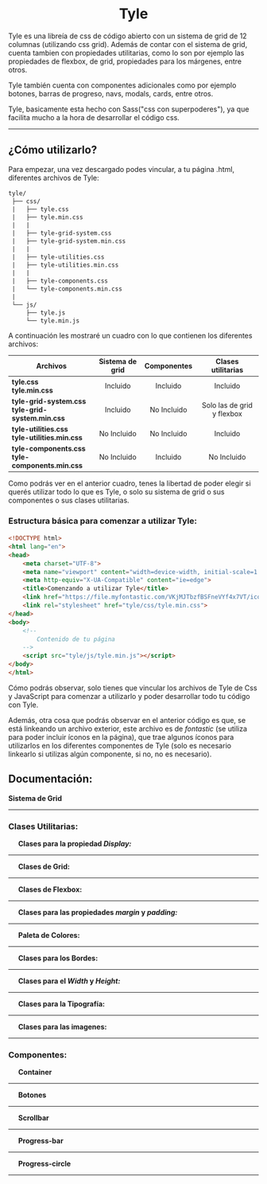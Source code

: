 <h1 align="center">Tyle</h1>
 Tyle es una libreía de css de código abierto con un sistema de grid de 12 columnas (utilizando css grid). Además de contar con el sistema de  grid, cuenta tambien con propiedades utilitarias, como lo son por ejemplo las propiedades de flexbox, de grid, propiedades para los márgenes, entre otros.
 
 Tyle también cuenta con componentes adicionales como por ejemplo botones, barras de progreso, navs, modals, cards, entre otros.

 Tyle, basicamente esta hecho con Sass("css con superpoderes"), ya que facilita mucho a la hora de desarrollar el código css.
 
---

## ¿Cómo utilizarlo?
 Para empezar, una vez descargado podes vincular, a tu página .html, diferentes archivos de Tyle:
 ```
 tyle/ 
  ├── css/
  |   ├── tyle.css
  |   ├── tyle.min.css
  |   |
  |   ├── tyle-grid-system.css
  |   ├── tyle-grid-system.min.css
  |   |
  |   ├── tyle-utilities.css
  |   ├── tyle-utilities.min.css
  |   |
  |   ├── tyle-components.css
  |   └── tyle-components.min.css
  |
  └── js/
      ├── tyle.js
      └── tyle.min.js
 ```
 A continuación les mostraré un cuadro con lo que contienen los diferentes archivos:
 
 |                       Archivos                          | Sistema de grid  | Componentes |     Clases utilitarias     |
 | ------------------------------------------------------- |:---------------: | :---------: | :------------------------: |
 | **tyle.css**<br>**tyle.min.css**                        |     Incluido     |  Incluido   |          Incluido          |
 | **tyle-grid-system.css**<br>**tyle-grid-system.min.css**|     Incluido     | No Incluido | Solo las de grid y flexbox |
 | **tyle-utilities.css**<br>**tyle-utilities.min.css**    |    No Incluido   | No Incluido |          Incluido          |
 | **tyle-components.css**<br>**tyle-components.min.css**  |    No Incluido   |   Incluido  |         No Incluido        |
 
 Como podrás ver en el anterior cuadro, tenes la libertad de poder elegir si querés utilizar todo lo que es Tyle, o solo su sistema de grid o  sus componentes o sus clases utilitarias.
 
 ### Estructura básica para comenzar a utilizar Tyle:
 
  ```html
  <!DOCTYPE html>
  <html lang="en">
  <head>
      <meta charset="UTF-8">
      <meta name="viewport" content="width=device-width, initial-scale=1.0">
      <meta http-equiv="X-UA-Compatible" content="ie=edge">
      <title>Comenzando a utilizar Tyle</title>
      <link href="https://file.myfontastic.com/VKjMJTbzfBSFneVYf4x7VT/icons.css" rel="stylesheet">    
      <link rel="stylesheet" href="tyle/css/tyle.min.css">
  </head>
  <body>
      <!-- 
          Contenido de tu página
      -->
      <script src="tyle/js/tyle.min.js"></script>
  </body>
  </html>
  ```
  Cómo podrás observar, solo tienes que vincular los archivos de Tyle de Css y JavaScript para comenzar a  utilizarlo y poder desarrollar todo  tu código con Tyle.
  
  Además, otra cosa que podrás observar en el anterior código es que, se está linkeando un archivo exterior, este archivo es de *fontastic* (se  utiliza para poder incluir íconos en la página), que trae algunos íconos para utilizarlos en los diferentes componentes de Tyle (solo es  necesario linkearlo si utilizas algún componente, si no, no es necesario).
 
## Documentación:

 <details>
  <summary style="cursor: pointer; display: inline-block; outline: 0;"><strong>Sistema de Grid</strong></summary>

  Para empezar, Tyle cuenta con un sistema de grid de 12 columnas. Dicho sistema esta hecho con Css grid.
  
  Para utilizar el sistema de grid debes crear un div con la clase ***row***, y allí dentro del div ponés los distintos componenetes con sus respectivas clases del sistema de grid. Dichas clases que le debes poner a los hijos del div con la clase *row* son las diferentes clases de columnas que las indicas con la clase ***col-*** y luego del guión le indicas cuantas columnas querés que ocupe tu elemento. Tal como se   muestra en el siguiente bloque de código:
  
  Html:
  ```html
    <div class="row">
        <div class="col-1">Una columna</div>
        <div class="col-2">Dos columnas</div>
        <div class="col-3">Tres columnas</div>
        <div class="col-4">Cuatro columnas</div>
        <div class="col-5">Cinco columnas</div>
        <div class="col-6">Seis columnas</div>
        <div class="col-7">Siete columnas</div>
        <div class="col-8">Ocho columnas</div>
        <div class="col-9">Nueve columnas</div>
        <div class="col-10">Diez columnas</div>
        <div class="col-11">Once columnas</div>
        <div class="col-12">Doce columnas</div>
    </div>
  ```
  Con un poco de estilos css (indicándole a los contenedores una altura, un color de fondo, un color al texto, un centrado total al texto, una separación entre los divs, que cada contenedor valla debajo y no al lado, etc...)  obtenés el siguiente resultado:
  
  ![Grid sistem](/images/grid-sistem.png "Grid sistem")
  
  Sin embargo, esto no es todo acerca del sistema de grid, ya que Tyle cuenta con un sistema de grid totalmente responsive.
  Estas clases para el responsive de los elementos se definen de la siguiente manera:

  ***col*-(a partir de que medida ocupa dichas columnas)-(Número de columnas a ocupar)**

  Las medidas utilizadas en Tyle son las siguientes: 
  
  | Clase | Desde  |   Hasta   |
  | ----- |:-----: |  :-----:  |
  | *xs*  | 480px  |  639px    |
  | *sm*  | 640px  |  767px    |
  | *md*  | 768px  |  1023px   |
  | *lg*  | 1024px |  1365px   |
  | *xl*  | 1366px | + 1366px  |
  
  Por lo tanto podés formar clases como por ejemplo:

  *col-xs-12* (va a ocupar 12 columnas desde 480px para arriba)

  *col-sm-6* (va a ocupar 6 columnas desde 640px para arriba)

  *col-md-4* (va a ocupar 4 columnas desde 768px para arriba)

  *col-lg-3* (va a ocupar 3 columnas desde 1024px para arriba)
  
  Si no pones la medida en la clase col, quiere decir que siempre va a ocupar las columnas que le indiques, al menos que le agregues otra clase   con la medida.
  Ejemplo:
  ```html
  <div class="row">
      <div class="col-12 col-md-4 col-lg-3"></div>
  </div>
  ```
  En este ejemplo, el div va a ocupar 12 columnas hasta 768px, debido a que a partir de 768px ocupará 4 columnas, y a partir de 1024px ocupará  3  columnas.
  
  Y así podes seguir y formar todas las combinaciones que quieras segun lo necesite tu página.

  #### Start Column:

   Tyle también cuenta con clases para que puedas elegir a partir de que columna empieza el div.
   Dicha clase se llama de la siguientes maneras:
   ***start-(A partir de que columna empieza)***
   O también podes elegir a partir de que medida empezará en la columna que elijas, poniendo la clase de la siguiente forma:
   ***start-(A partir de que medida)-(A partir de que columna empieza)***
 
   Las medidas son las mismas que las mencionadas anteriormente (xs, sm, md, lg, xl).
   
   En el siguiente ejemplo podrás observar mejor lo mencionado anteriormente:
   
   Html
   ```html
   <div class="row">
       <div class="col-5 start-5">Comienza en la columna 5</div>
       <div class="col-8 start-2">Comienza en la columna 2</div>
       <div class="col-9 start-3">Comienza en la columna 3</div>    
   </div>
   ```
   Resultado:
   
   ![Start Column](/images/start-col.png "Start Column")
   
   Como podrás observar (con la ayuda del inspector de google Chrome) que cada div comienza donde se lo indiques.
 </details>

 ---

 ### Clases Utilitarias:

  <details style="padding-left: 20px">
   <summary style="cursor: pointer; display: inline-block; outline: 0;"><strong>Clases para la propiedad <em>Display:</em></strong></summary>

   La propiedad ***display*** especifica el comportamiento de visualización de un elemento. Dicha propiedad se le puede aplicar a cualquier elemento. Esta propiedad puede aceptar muchos valores diferentes. Tyle tiene clases para los valores más importantes. Estos valores son:
       <ul>
        <li> <em><strong>inline</strong></em>: Este valor hace que la caja de un elemento se de linea, y por lo tanto solo ocupa el espacio necesario para mostrar sus contenidos.       
            <img src="/images/display-inline.png" alt="Display" style="display: block;" /> 
        </li>
        <li> <em><strong>block</strong></em>: Este valor hace que la caja de un elemento se de bloque, y por lo tanto ocupa todo el espacio disponible hasta el final de su linea, aunque sus contenidos puedan no ocupar todo el sitio. 
            <img src="/images/display-block.png" alt="Display" style="display: block;" />         
        </li>
        <li> <em><strong>inline-block</strong></em>: Este valor crea cajas que son de bloque y de linea simultaneamente.  Una caja de tipo inline-block se comporta como si fuera de bloque, pero respecto a los elementos que la rodean es una caja en línea.
            <img src="/images/display-inline-block.png" alt="Display" style="display: block;" />         
        </li>
        <li> <em><strong>list-item</strong></em>: Este valor hace que cualquier elemento de cualquier tipo al que se le aplique se muestre como si fuera un elemento de una lista.
            <img src="/images/display-list-item.png" alt="Display" style="display: block;" />         
        </li>    
        <li> <em><strong>flex</strong></em>: Este valor define un contenedor flexible; en línea o bloque dependiendo del valor dado. Permite un contexto flexible para todos sus hijos directos. Al definir este valor a un contenedor se genera lo siguiente: 
            <img src="/images/flexbox.png" alt="Flexbox" style="display: block;" />
            <ul style="margin-left: 30px">
                <li><em><strong>main axis</strong></em>: El eje principal de un contenedor flexible es el *main axis* a lo largo del cual se disponen los elementos flexibles. No es necesariamente horizontal; depende de la propiedad *flex-direction*.</li>
                <li><em><strong>main-start | main-end</strong></em>: Los elementos flexibles se colocan dentro del contenedor comenzando desde el *main-axis* y hasta el *main-end*.</li>
                <li><em><strong>main size</strong></em>:  El ancho o la altura de un elemento flexible se define por cualquier que esté en la dimensión principal, y es el tamaño *main size*. La propiedad de tamaño principal del elemento Flex es la propiedad 'ancho' o 'alto', cualquiera que esté en la dimensión principal.</li>
                <li><em><strong>cross axis</strong></em>: El eje perpendicular al *main axis* se llama *cross axis*. Su dirección depende de la dirección del *main axis*.</li>
                <li><em><strong>cross-start | cross-end</strong></em>: Las líneas flexibles se llenan con elementos y se colocan en el contenedor comenzando en el lado de *cross start* del contenedor flexible y yendo hacia el lado del *cross end*.</li>
                <li><em><strong>cross size</strong></em>: El ancho o la altura de un elemento flexible, cualquiera que esté en la dimensión transversal, es el *cross size* del artículo. La propiedad de tamaño cruzado es cualquiera de 'ancho' o 'altura' que esté en la dimensión transversa.</li>            
            </ul>
            <img src="/images/display-flex.png" alt="Display" style="display: block;" />             
        </li>
        <li> <em><strong>inline-flex</strong></em>: Establece un contenedor de ítems flexible en línea, de forma equivalente a inline-block.
            <img src="/images/display-inline-flex.png" alt="Display" style="display: block;" />         
        </li>
        <li> <em><strong>grid</strong></em>: Define al elemento como una grilla. Por si sola, esta propiedad no hace nada, si no que va en conjunto de otras propiedades. Se debe aplicar a un contenedor y, así el contendedor y todos sus hijos directos podrán recibir propiedades de grid.
            <img src="/images/display-grid.png" alt="Display" style="display: block;" />         
        </li>
        <li> <em><strong>inline-grid</strong></em>: Establece un contenedor de grid en línea, de forma equivalente a inline-block.
            <img src="/images/display-inline-grid.png" alt="Display" style="display: block;" />         
        </li>
        <li> <em><strong>none</strong></em>: Este valor hace que el elemento al que se le aplica no genere ninguna caja. El resultado es que el elemento desaparece por completo de la página y no ocupa sitio, por lo que los elementos adyacentes ocupan su lugar. Si se utiliza la propiedad *display: none* sobre un elemento, todos sus descendientes también desaparecen por completo de la página.
            <img src="/images/display-none.png" alt="Display" style="display: block;" />         
         </li>
       </ul>
   Para indicar una clase para la propiedad *display*, debes poner la clase de la siguiente manera:
   
   ***d-(valor)***
   
   Los valores son los mencionados anteriormente (inline, block, inline-block, list-item, flex, inline-flex, grid,  inline-grid, none).

   Estas diferentes clases para la propiedad *display* cuentan con las diferentes clases para el responsive. Estas clases para el responsive son las mencionadas anteriormente (ver sistema de grid).
   Para indicar estas clases se hace de la siguiente manera:

   ***d-(medida responsive)-(valor)***
 
   Como podrás saber, las *medidas responsive* son *xs*, *sm*, *md*, *lg* y *xl*; y los valores son *inline*,   *block*, *inline-block*, *list-item*, *flex*, *inline-flex*, *grid*, *inline-grid* y *none*.
   Ya con esto, puedes hacer todas las convinaciones que tu pagina requiera. 
  </details>

  ---

  <details style="padding-left: 20px">
   <summary style="cursor: pointer; display: inline-block; outline: 0;"><strong>Clases de Grid:</strong></summary>

   - #### Grid Gap:

     La proppiedad ***grid-gap*** se puede aplicar solamente a los componentes que tengan la propiedad *display: grid*.
     Grid gap se refiere a la separación que hay entre las columnas y filas que se encuentran dentro del componente que tenga la propiedad    display: grid.
    
     Como podrás ver en la siguiente imagen, el contenedor (con la clase *row*) no tiene la propiedad *grid-gap*, y por lo tanto no hay ninguna separación entre sus columnas y filas.
     ![Sin Grid Gap](/images/grid-gap-0.png "Sin Grid Gap")
    
     En cambio, en la siguiente imagen, el contenedor si tiene la propiedad *grid-gap*, y por la tanto se genera una separación entre sus     columnas y filas.
     ![Con Grid Gap](/images/grid-gap-1.png "Con Grid Gap")
    
     Tyle cuenta con clases para el *grid-gap*. Estas calses se llaman de la siguiente manera:
     **grid-gap-(número)**
     El numero que va luego de *grid-gap-* puede ir del 0 hasta al 10. Cuanto mas grande sea el número, habrá una mayor separación entre   columnas y filas.
   
   - #### Order:

     La propiedad ***order*** sirve para indicarle un orden al componente que tenga dicha propiedad. Solo se le puede aplicar a los hijos     directos de los componentes que tengan la propiedad *display: grid* o la propiedad *display: flex*. La propiedad *order* solor acepta     números, y estos números pueden ser tanto positivos, como negativos. El valor por defecto de la propiedad *order* es 0.
     Tyle cuenta con clases para la propiedad *order*, y dicahs clases se indican de la siguiente forma:
     ***order-(número)***
     El número, que va luego de *order-*, puede ir desde -6 hasta 6.
     
     Ejemplo:
     ```html
     <div class="row">
         <div class="col-4">Elemento Nº 1</div>
         <div class="col-4">Elemento Nº 2</div>
         <div class="col-4">Elemento Nº 3</div>
         <div class="col-4">Elemento Nº 4</div>
         <div class="col-4">Elemento Nº 5</div>
         <div class="col-4">Elemento Nº 6</div>
         <div class="col-4">Elemento Nº 7</div>
         <div class="col-4">Elemento Nº 8</div>
         <div class="col-4">Elemento Nº 9</div>
         <div class="col-4">Elemento Nº 10</div>
         <div class="col-4">Elemento Nº 11</div>
         <div class="col-4">Elemento Nº 12</div>
     </div>
     ```
     
     Resultado:
     ![Sin la propiedad order](/images/order-0.png "Sin la propiedad order")
     
     Como podrás ver en la anterior imagen, los elementos no tienen la propiedad *order*, y por lo tanto, están ubicados  según su posición en   el html.
     
     En cambio, en la siguiente situación, los elementos tienen la propiedad *order*, y ya no se posicionan según están ubicados en el html, si no que se posicionan según la propiedad order
     
     ```html
     <div class="row">
         <div class="col-4 order--3">Elemento Nº 1</div>
         <div class="col-4 order--1">Elemento Nº 2</div>
         <div class="col-4 order-1">Elemento Nº 3</div> 
         <div class="col-4 order--2">Elemento Nº 4</div> 
         <div class="col-4 order-3">Elemento Nº 5</div>
         <div class="col-4 order-2">Elemento Nº 6</div>
         <div class="col-4 order--6">Elemento Nº 7</div>
         <div class="col-4 order--4">Elemento Nº 8</div>
         <div class="col-4 order-6">Elemento Nº 9</div> 
         <div class="col-4 order-5">Elemento Nº 10</div>
         <div class="col-4 order--5">Elemento Nº 11</div>
         <div class="col-4 order-4">Elemento Nº 12</div>
     </div>
     ```
     
     Resultado:
     ![Con la propiedad order](/images/order-1.png "Con la propiedad order")
   
   - #### Justify Items:

     Esta propiedad ***justify-items*** se le debe aplicar (en el caso de grid) a los contenedores que tengan la propiedad *display: grid*. Lo que hace esta propiedad es alinear el contenido dentro de un elemento de la cuadrícula a lo largo  del eje de la fila. Dicha propiedad  puede  tener los siguientes valores:
   
     <ul>
       <li> <em>start:</em> Alinea el contenido en el extremo izquierdo del área de la cuadrícula.</li>
       <img src="/images/justify-items-1.png" alt="Justify Items" style="display: block;" />
       <li> <em>end:</em> Alinea el contenido en el extremo derecho del área de la cuadrícula.</li>
       <img src="/images/justify-items-2.png" alt="Justify Items" style="display: block;" />
       <li> <em>center:</em> Alinea el contenido en el centro del área de la cuadrícula.</li>
       <img src="/images/justify-items-3.png" alt="Justify Items" style="display: block;" />
       <li> <em>stretch:</em> Rellena toda la altura del área de la cuadrícula (este es el valor predeterminado).</li>
       <img src="/images/justify-items-4.png" alt="Justify Items" style="display: block;" />
     </ul>
    
     Tyle cuenta con clases para estas propiedades. Para indicar dicahs clases se hace de la siguiente manera:
   
     ***g-justify-items-(valor)***
   
     La *g-* es para diferenciar las clases de grid de las de flexbox, ya que en flexbox hay propiedades con el mismo nombre  pero diferente   valor. Y los *valores* son los mencionados anteriormente (start, end, center, stretch).
   
   - #### Align Items:

     Esta propiedad ***align-items*** se le debe aplicar (en el caso de grid) a los contenedores que tengan la propiedad *display: grid*. Lo   que hace esta propiedad es alinear el contenido dentro de un elemento de la cuadrícula a lo largo del eje de la columna. Dicha propiedad  puede tener los siguientes valores:
     <ul>
       <li> <em>start</em>: Alinea el contenido en la parte superior del área de la cuadrícula.</li>
       <img src="/images/align-items-1.png" alt="Align Items" style="display: block;" />
       <li> <em>end</em>: Alinea el contenido en la parte inferior del área de la cuadrícula.</li>
       <img src="/images/align-items-2.png" alt="Align Items" style="display: block;" />
       <li> <em>center</em>: Alinea el contenido en el centro del área de la cuadrícula.</li>
       <img src="/images/align-items-3.png" alt="Align Items" style="display: block;" />
       <li> <em>stretch</em>: Rellena todo el ancho del área de la cuadrícula (este es el valor por defecto).</li>
       <img src="/images/justify-items-4.png" alt="Align Items" style="display: block;" />
     </ul>
     Tyle cuenta con clases para estas propiedades. Para indicar dichas clases se hace de la siguiente manera:
    
     ***g-align-items-(valor)***
    
     Los *valores* son los mencionados anteriormente (start, end, center, stretch).
   
   - #### Justify Content:

     Esta propiedad ***justify-content*** se le debe aplicar (en el caso de grid) a los contenedores que tengan la propiedad  *display: grid*.  Lo  que hace esta propiedad es alinear el todo el contenido de la cuadrícula dentro del contenedor de la  cuadrícula. Esta propiedad alinea la cuadrícula a lo largo del eje de la fila. Dicha propiedad puede tener los  siguientes valores:
     <ul>
       <li> <em>start:</em> Alinea la cuadrícula con el extremo izquierdo del contenedor de la cuadrícula.</li>
       <img src="/images/justify-content-1.png" alt="Justify Content" style="display: block;" />
       <li> <em>end:</em> Alinea la grilla con el extremo derecho del contenedor de la grilla.</li>
       <img src="/images/justify-content-2.png" alt="Justify Content" style="display: block;" />
       <li> <em>center:</em> Alinea la cuadrícula en el centro del contenedor de la cuadrícula.
       <img src="/images/justify-content-3.png" alt="Justify Content" style="display: block;" />
       <li> <em>stretch:</em> Cambia el tamaño de los elementos de la grilla para permitir que la grilla ocupe todo el ancho del contenedor de la grilla.</li>
       <img src="/images/justify-content-4.png" alt="Justify Content" style="display: block;" />
       <li> <em>space-between:</em> Coloca una cantidad par de espacio entre cada elemento de la cuadrícula, sin espacio en los extremos.</li>
       <img src="/images/justify-content-5.png" alt="Justify Content" style="display: block;" />
       <li> <em>space-around:</em> Coloca una cantidad par de espacios entre cada elemento de la grilla, con espacios de la mitad de tamaño enlos extremos.</li>
       <img src="/images/justify-content-6.png" alt="Justify Content" style="display: block;" />
       <li> <em>space-evenly:</em> Coloca una cantidad igual de espacio entre cada elemento de la cuadrícula, incluidos los extremos.</li>
       <img src="/images/justify-content-7.png" alt="Justify Content" style="display: block;" />
     </ul>
    
     Tyle cuenta con clases para estas propiedades. Para indicar dichas clases se hace de la siguiente manera:
    
     ***g-justify-content-(valor)***
    
     Los *valores* son los mencionados anteriormente (start, end, center, stretch, beetween, around, evenly).
   
   - #### Align Content:

     Esta propiedad ***align-content*** se le debe aplicar (en el caso de grid) a los contenedores que tengan la propiedad *display: grid*. Lo que hace esta propiedad es esestablecer la alineación de la cuadrícula dentro del contenedor de la cuadrícula. Esta propiedad alinea la   cuadrícula a lo largo del eje de la columna. Dicha propiedad puede tener los siguientes valores:
     <ul>
       <li> <em>start:</em> Alinea la cuadrícula con la parte superior del contenedor de la cuadrícula.</li>
       <img src="/images/align-content-1.png" alt="Align Content" style="display: block;" />
       <li> <em>end:</em> Alinea la grilla con la parte inferior del contenedor de la grilla.</li>
       <img src="/images/align-content-2.png" alt="Align Content" style="display: block;" />
       <li> <em>center:</em> Ainea la cuadrícula en el centro del contenedor de la cuadrícula.</li>
       <img src="/images/align-content-3.png" alt="Align Content" style="display: block;" />
       <li> <em>stretch:</em> Cambia el tamaño de los elementos de la grilla para permitir que la grilla ocupe toda la  altura del contenedor  de la grilla.</li>
       <img src="/images/align-content-4.png" alt="Align Content" style="display: block;" />
       <li> <em>space-between:</em> Coloca una cantidad par de espacio entre cada elemento de la cuadrícula, sin espacio en los extremos.</li>
       <img src="/images/align-content-5.png" alt="Align Content" style="display: block;" />
       <li> <em>space-around:</em> Coloca una cantidad par de espacios entre cada elemento de la grilla, con espacios de la  mitad de tamañoen   los extremos.</li>
       <img src="/images/align-content-6.png" alt="Align Content" style="display: block;" />
       <li> <em>space-evenly:</em> Coloca una cantidad igual de espacio entre cada elemento de la cuadrícula, incluidos los extremos.</li>
       <img src="/images/align-content-7.png" alt="Align Content" style="display: block;" />
     </ul>
    
     Tyle cuenta con clases para estas propiedades. Para indicar dichas clases se hace de la siguiente manera:
    
     ***g-align-content-(valor)***
    
     Los *valores* son los mencionados anteriormente (start, end, center, stretch, beetween, around, evenly).
   
   - #### Justify Self:

     Esta propiedad ***justify-self*** se le debe aplicar (en el caso de grid) a los contenedores que tengan la propiedad *display: grid*. Lo  que  hace esta propiedad es alinear el contenido dentro de un elemento de la cuadrícula a lo largo  del eje de la fila. Este valor se   aplica al contenido dentro de un único elemento de la grilla. Dicha propiedad puede  tener los siguientes valores:
     <ul>
       <li> <em>start:</em> Alinea el contenido en el extremo izquierdo del área de la cuadrícula.</li>
       <img src="/images/justify-self-1.png" alt="Justify Self" style="display: block;" />
       <li> <em>end:</em> Alinea el contenido en el extremo derecho del área de la cuadrícula.</li>
       <img src="/images/justify-self-2.png" alt="Justify Self" style="display: block;" />
       <li> <em>center:</em> Alinea el contenido en el centro del área de la cuadrícula.</li>
       <img src="/images/justify-self-3.png" alt="Justify Self" style="display: block;" />
       <li> <em>stretch:</em> Rellena todo el ancho del área de la cuadrícula (este es el valor por defecto).</li>
       <img src="/images/justify-self-4.png" alt="Justify Self" style="display: block;" />
     </ul>
   
     Tyle cuenta con clases para estas propiedades. Para indicar dicahs clases se hace de la siguiente manera:
   
     ***g-justify-self-(valor)***
   
     Los *valores* son los mencionados anteriormente (start, end, center, stretch).
  
   - #### Align Self:

     Esta propiedad ***align-self*** se le debe aplicar (en el caso de grid) a los contenedores que tengan la propiedad *display: grid*. Lo que hace esta propiedad es alinear el contenido dentro de un elemento de la cuadrícula a lo largo del eje de la columna. Este valor se aplica al contenido dentro de un único elemento de la grilla. Dicha propiedad puede tener los siguientes valores:
     <ul>
       <li> <em>start:</em> Alinea el contenido en la parte superior del área de la cuadrícula.</li>
       <img src="/images/align-self-1.png" alt="Align Self" style="display: block;" />
       <li> <em>end:</em> Alinea el contenido en la parte inferior del área de la cuadrícula.</li>
       <img src="/images/align-self-2.png" alt="Align Self" style="display: block;" />
       <li> <em>center:</em> Alinea el contenido en el centro del área de la cuadrícula.</li>
       <img src="/images/align-self-3.png" alt="Align Self" style="display: block;" />
       <li> <em>stretch:</em> Rellena toda la altura del área de la cuadrícula (este es el valor predeterminado).</li>
       <img src="/images/align-self-4.png" alt="Align Self" style="display: block;" />
     </ul>
   
     Tyle cuenta con clases para estas propiedades. Para indicar dicahs clases se hace de la siguiente manera:
   
     ***g-align-self-(valor)***
   
     Los *valores* son los mencionados anteriormente (start, end, center, stretch).
  </details>

  ---

  <details style="padding-left: 20px">
   <summary style="cursor: pointer; display: inline-block; outline: 0;"><strong>Clases de Flexbox:</strong></summary>

   - #### Flex Direction:

     La propiedad ***flex-direction*** establece la dirección de un elemento flexible dentro de un contenedor (es decir que el contenedor tenga la propiedad *display: flex*).
   
     La propiedad *flex-direction* puede tener los siguientes valores:
     <li> <em>row:</em> Este es el valor por defecto. Los elementos flexibles se muestran horizontalmente, como una fila</li>
     <li> <em>row reverse:</em> Los elementos flexibles se muestran horizontalmente, como una fila, pero en orden invertido</li>
     <li> <em>Column:</em> Los elementos flexibles se muestran verticalmente, como una columna</li>
     <li> <em>Column reverse:</em> Los elementos flexibles se muestran verticalmente, como una columna, pero en orden invertido</li>
   
     En la siguiente imagen podrás apreciar mejor esta propiedad:
   
     <img src="/images/flex-direction.png" alt="Flex direction" style="display: block;" />
   
     Tyle ya cuenta con clases para dicha propiedad, y estas clases se indican de la siguiente manera:
   
     ***f-flex-direction-(valor)***
   
     Todas las clases de flexbox que siguen a continuación y, estas mismas clases también, llevan una *f-* delante de la clase para   diferenciarlas   de las clases de css grid, que tienen la misma propiedad pero diferentes valores. Los valores que van luego de   *f-flex-direction-* son los   mencionados anteriormente (row, row-reverse, col, col-reverse).
  
   - #### Flex Wrap:

     La propiedad ***flex-wrap*** solo se le puede aplicar a los contenedores que tengan la propiedad *display: flex;*. Esta propiedad   *flex-wrap*,especifica si los elementos flexibles deben ajustarse o no. Como ya fue mencionado anteriormente, lo que hace la propiedad   *dispaly: flex* es poner todos sus elementos hijos en una sola linea, a pesar de que no entren, al no entrar, se disminuye el tamaño de los  elementos hijos para  que puedan entrar. Si tu no quieres que esto ocurra, debes utilizar la propiedad *flex-wrap*, que solo acepta los   siguientes valores:
    
     <li> <em>nowrap:</em> Este es el valor por defecto, y por lo tanto, los elementos hijos se ajustarán al contenido de ser necesario.</li>
     <li> <em>wrap:</em> Este valor especifica que si los elementos hijos, del contenedor flexible, no entran, se irán a la siguiente   fila/columna (según el <em>flex-direction</em>), generando de esta manera un contenedor flexible de líneas multiples.</li>
     <li> <em>wrap-reverse:</em> Este valor especifica lo mismo que el valor <em>wrap</em>, solo que revierte los elementos.</li>
    
     En la siguiente imagen podrás apreciar mejor la propiedad *flex-wrap*:
     <img src="/images/flex-wrap.png" alt="Flex Wrap" style="display: block;" />
    
     Tyle ya cuenta con clases para dicha propiedad, y estas clases se indican de la siguiente manera:
    
     ***f-flex-wrap-(valor)***
    
     Los valores que van luego de *f-flex-wrap-* son los mencioandos anteriormente (no-wrap, wra, wrap-reverse).
  
   - #### Flex Grow:

     La propiedad ***flex-grow*** solo se le puede aplicar a los hijos de los contenedores que tengan lo propiedad *display: flex*. Esta  propiedad  *flex-grow* especifica la capacidad de que un elemento flexible crezca si es posible. Esta propiedad acepta cualquier número  positivo, y  funciona de la siguiente manera:
     Lo que hace es calcular el espacio disponible, y darselos a los que tengan esta propiedad según el valor que tengan.
     Por ejemplo: Si hay un elemento que tenga un *flex-grow: 1* y otro tiene un *flex-grow: 3*, se calcula el espacio disponible y lo divide  entre 4, ya que suma el valor de esta propiedad de cada elemento del contenedor, y le da 3/4 partes al segundo elemento y 1/4 parte al  primer elemento.
  
     En el siguiente ejemplo entenderás esto mejor:
     <img src="/images/flex-grow-1.png" alt="Flex Grow" style="display: block;" />
     <img src="/images/flex-grow-2.png" alt="Flex Grow" style="display: block;" />
   
     Como habrás podido observar, al primer elemento se le ha agregado la propiedad *flex-grow* y ha crecido según el espacio disponible que   había.
   
     Una vez más, Tyle ya cuenta con clases para esta propiedad, y se indican de la siguiente manera: 
   
     ***f-flex-grow-(número)*** 
   
     El número que va luego de *f-flex-grow* puede ir del 1 al 5.
   
   - #### Flex Shrink: 

     La propiedad ***flex-shrink*** solo se le puede aplicar a los contenedores que tengan la propiedad *display: flex;*. Esta propiedad    *flex-shrink* especifica la capacidad de que un elemento flexible se encoja. Esta propiedad acepta cualquier número positivo. Esta  propiedad, funciona de una manera muy similar a *flex-grow*, pero con resultado opuesto.
     En el siguiente ejemplo lo podrás entender mejor:
     <img src="/images/flex-shrink-1.png" alt="Flex Shrink" style="display: block;" />
     Como podrás observar, los 4 elementos no entran en el container.
     Pero aplicando un *flex-shrink* al primer elemento sucede lo siguiente:
     <img src="/images/flex-shrink-2.png" alt="Flex Shrink" style="display: block;" /> 
     Al aplicarle un *flex-shrink* al primer elemento, este se encojió dandole más espacio a los demás elementos.
  
     Tyle ya cuenta con clases para esta propiedad, y se indican de la siguiente manera:
     
     ***f-flex-shrink-(número)*** 
   
     El número que va luego de *f-flex-shrink* puede ir del 1 al 5.
 
   - #### Order:

     La propiedad ***order*** también se puede utilizar en los elementos hijos de un contenedor que tenga la propiedad *display: flex*, y esta  propiedad *order* es la misma que la mencionada anteriormente (en las calses de grid), y funciona exactamente de la misma manera.
 
   - #### Align Items:

     Esta propiedad ***align-items*** se le debe aplicar (en el caso de flexbox) a los contenedores que tengan la propiedad *display: flex*. La propiedad *align-items* define el comportamiento predeterminado de cómo se colocan los elementos flexibles a lo largo del eje transversal  en la línea actual. Dicha propiedad puede tener los siguientes valores:
     <ul>
       <li> <em>flex-start</em>: Alinea el contenido en la parte superior del eje transversal.</li>
       <li> <em>flex-end</em>: Alinea el contenido en la parte inferior del eje transversal.</li>
       <li> <em>center</em>: Alinea el contenido en el centro del eje transversal.</li>
       <li> <em>baseline</em>: Las lineas base de los elementos están alineados.</li>
       <li> <em>stretch</em>: Los elementos se estiran hasta llenar todo el contenedor (este es el valor por defecto).</li>
     </ul>
     <img src="/images/f-align-items.png" alt="Align Items" style="display: block;" /> 
    
     Tyle cuenta con clases para estas propiedades. Para indicar dichas clases se hace de la siguiente manera:
    
     ***f-align-items-(valor)***
    
     Los *valores* son los mencionados anteriormente (start, end, center, baseline, stretch).
   
   - #### Justify Content:

     Esta propiedad ***justify-content*** se le debe aplicar (en el caso de flexbox) a los contenedores que tengan la propiedad *display:  flex*. Lo  que hace esta propiedad es alinear a lo largo del eje principal. Ayuda a distribuir el espacio libre que sobra cuando todos los elementos flexibles de una línea son inflexibles o flexibles, pero han alcanzado su tamaño máximo. También ejerce algún control sobre la   alineación de los elementos cuando se desbordan la línea. Dicha propiedad puede tener los  siguientes valores:
     <ul>
       <li> <em>flex-start:</em> Alinea el contenido hacia la linea de inicio del contenedor flexible.</li>
       <li> <em>flex-end:</em> Alinea el contenido hacia la linea de fin del contenedor flexible.</li>
       <li> <em>center:</em> Alinea el contenido hacia la linea del centro del contenedor flexible. </li>
       <li> <em>space-between:</em> Distribuye el contenido de manera uniforme. El primer elemento va hacia la linea de inicio y, el último   hacia la linea de fin.</li>
       <li> <em>space-around:</em> Distribuye el contenido de manera uniforme con espacios entre los elementos. Estos espacios son de la   mitad de tamaño en los extremos.</li>
       <li> <em>space-evenly:</em>  Distribuye el contenido de manera uniforme con espacios exactamente iguales (tanto al inicio como al final) entre los elementos. </li>
     </ul>
     <img src="/images/f-justify-content.png" alt="Justify Content" style="display: block;" /> 
  
     Tyle cuenta con clases para estas propiedades. Para indicar dichas clases se hace de la siguiente manera:
    
     ***f-justify-content-(valor)***
    
     Los *valores* son los mencionados anteriormente (start, end, center, beetween, around, evenly).
   
   - #### Align Content:

     Esta propiedad ***align-content*** se le debe aplicar (en el caso de flexbox) a los contenedores que tengan la propiedad *display: flex*. Esta propiedad alinea las líneas de un contenedor flexible dentro del contenedor flexible cuando hay espacio adicional en el eje   transversal. Dicha propiedad puede tener los siguientes valores:
     <ul>
       <li> <em>flex-start:</em> Alinea el contenido en la linea de inicio del eje transversal.</li>
       <li> <em>flex-end:</em> Alinea el contenido en la linea de fin del eje transversal.</li>
       <li> <em>center:</em> Alinea el contenido en el centro del eje transversal.</li>
       <li> <em>space-between:</em> Distribuye el contenido de manera uniforme en el eje transversal. El primer elemento va hacia la linea de   inicio del eje transversal y, el último hacia la linea de fin del eje transversal.</li>
       <li> <em>space-around:</em> Distribuye el contenido de manera uniforme en el eje transversal con espacios entre los elementos. Estos   espacios son de la mitad de tamaño en los extremos.</li>
       <li> <em>stretch:</em> Este es el valor por defecto. Las líneas se estiran para ocupar el espacio restante.</li>
     </ul>
     <img src="/images/f-align-content.png" alt="Align Content" style="display: block;" /> 
  
     Tyle cuenta con clases para estas propiedades. Para indicar dichas clases se hace de la siguiente manera:
     
     ***f-align-content-(valor)***
    
     Los *valores* son los mencionados anteriormente (start, end, center, stretch, beetween, around).
   
   - #### Align Self:

     Esta propiedad ***align-self*** se le debe aplicar (en el caso de flexbox) a los hijos de los contenedores que tengan la propiedad    *display: flex*. Lo que  hace esta propiedad es alinear el elemento, al que se le aplique esta propiedad, en el eje transversal. Dicha   propiedad puede tener los siguientes valores:
     <ul>
       <li> <em>flex-start:</em> El elemento se alinea en la linea de inicio del eje transversal.</li>
       <li> <em>flex-end:</em>El elemento se alinea en la linea de fin del eje transversal.</li>
       <li> <em>center:</em> El elemento se alinea en el centro del eje transversal.</li>
       <li> <em>stretch:</em> El elemento ocupa toda la altura del eje transversal</li>
       <li> <em>baseline:</em> Se alinea con las lineas bases de los elementos</li>
       <li> <em>auto:</em> El elemento se alineará en función del valor predeterminado o el valor especificado para la propiedad  *align-items*. Este es el valor predeterminado.</li>
     </ul>
     <img src="/images/f-align-self.png" alt="Align Self" style="display: block;" /> 
    
     Tyle cuenta con clases para estas propiedades. Para indicar dicahs clases se hace de la siguiente manera:
     
     ***f-align-self-(valor)***
    
     Los *valores* son los mencionados anteriormente (start, end, center, stretch, baseline, auto).
  </details>

  ---

  <details style="padding-left: 20px">
   <summary style="cursor: pointer; display: inline-block; outline: 0;"><strong>Clases para las propiedades <em>margin</em> y <em>padding:</em></strong></summary>

   - #### Margin:

      La propiedad ***margin*** se utiliza para generar un espaciado entre los elementos, fuera de cualquier borde definido. Con css tenés control total sobre el *margin*. Existen propiedades para establecer el margin de cada lado de un elemento (arriba, derecha, abajo e izquierda).
      Las diferentes propiedades para el margin son:
      - *margin:* Establece un espaciado en los cuatro lados.
      - *margin-top:* Establece un espaciado en la parte de arriba del elemento.
      - *margin-right:* Establece un espaciado en la parte derecha del elemento.
      - *margin-bottom:* Establece un espaciado en la parte de abajo del elemento.
      - *margin-left:* Establece un espaciado en la parte izquierda del elemento. 

      Tyle ya cuenta con clases para estas propiedades. Dichas clases se indican de la siguiente manera:

      ***(propiedad Abreviada)-(Valor)***    

      Las propiedades abreviadas son ***m*** (para el *margin*), ***mt*** (para el *margin-top*), ***mr*** (para el *margin-right*), ***mb*** (para el *margin-bottom*) y ***ml*** (para el *margin-left*). Pero Tyle también tiene clases para establecer el *margin* en left y en right al mismo tiempo (***mx***) y para top y bottom (***my***). Los valores son: *0*, *1*, *2*, *3*, *4*, *5* y *auto*.

      En la siguiente imagen podrás observar las diferentes medidas para los *margins*:
       <img src="/images/margin.png" alt="Margin" style="display: block;" />      

   - #### Padding:
   
      La propiedad ***padding*** se utiliza para generar un espaciado alrededor del contenido de un elemento, dentro cualquier borde definido. Al igual que con ek *margin*, con css tenés control total sobre el *padding*. Existen propiedades para establecer el padding de cada lado de un elemento (arriba, derecha, abajo e izquierda).
      Las diferentes propiedades para el padding son:
      - *padding:* Establece un espaciado  dentro del contenido del elemento en los cuatro lados.
      - *padding-top:* Establece un espaciado dentro del contenido del elemento en la parte de arriba del elemento.
      - *padding-right:* Establece un espaciado dentro del contenido del elemento en la parte derecha del elemento.
      - *padding-bottom:* Establece un espaciado  dentro del contenido del elementoen la parte de abajo del elemento.
      - *padding-left:* Establece un espaciado dentro del contenido del elemento en la parte izquierda del elemento. 

      Tyle ya cuenta con clases para estas propiedades. Dichas clases se indican de la siguiente manera:

      ***(propiedad Abreviada)-(Valor)***    

      Las propiedades abreviadas son ***p*** (para el *padding*), ***pt*** (para el *padding-top*), ***pr*** (para el *padding-right*), ***pb*** (para el *padding-bottom*) y ***pl*** (para el *padding-left*). Pero Tyle también tiene clases para establecer el *padding* en left y en right al mismo tiempo (***px***) y para top y bottom (***py***). Los valores son: *0*, *1*, *2*, *3*, *4* y *5*. En la siguiente imagen podrás observar las diferentes medidas para los *paddings*:
       <img src="/images/padding.png" alt="Padding" style="display: block;" />   
  </details>
 
  ---

  <details style="padding-left: 20px">
   <summary style="cursor: pointer; display: inline-block; outline: 0;"><strong>Paleta de Colores:</strong></summary>

   Tyle cuenta con una paleta de colores. Estos colores pueden ser aplicados tanto al color de fondo, como al color del texto mediante clases de Tyle.

   - Colores:
    
   |     Nombre      |  Valor Hexadecimal  |
   | --------------  |:------------------: |
   | ***Primary***   |       #0576FA       |
   | ***Secondary*** |       #6E787D       |
   | ***Info***      |       #1EAAC8       |
   | ***Success***   |       #23C040       |
   | ***Warning***   |       #FABE0A       |
   | ***Danger***    |       #F53040       |
   | ***Light***     |       #F0F0F0       |
   | ***Dark***      |       #1E1E1E       |
   | ***White***     |       #FFFFFF       |
   | ***Black***     |       #000000       |

   Para indicar los diferentes colores de fondo o colores de texto, se deben indicar las clases de la siguiente manera:
   - Background Color:

     ***bg-(nombre del color)***

   - Color:

     ***color-(nombre del color)***

   
   Los nombres de los colores son los mencionados anteriormente en la tabla.
  </details>
     
  ---

  <details style="padding-left: 20px">
   <summary style="cursor: pointer; display: inline-block; outline: 0;"><strong>Clases para los Bordes:</strong></summary>

   La propeidad ***border*** le da un borde al elemento aplicado. Este borde puede ser de difrentes tipos, diferentes colores, puede tener diferentes anchos, las esquinas rendondeadas, etc.
   Tyle cuenta con algunas propiedades para los bordes. Estas propiedades con las que cuenta Tyle son el ***border-radius*** (funciona para redondear las esquinas) y el ***border-color***.

   Estas clases para los bordes se indican de las siguientes maneras:

   - #### Border Radius:
     
      ***b-radius-(valor)***

      Los valores son: *0*, *1*, *2*, *3*, *4*, *5*, *6* y *radius*
      Si querés que el *border-radius* se le aplique solo a un lado en específico, tenés que indicar el lado luego de la *b*, de la siguiente manera:
 
      ***b(lado)-radius-(valor)***

     Los diferentes lados son *tl* (top-left), *tr* (top-right), *bl* (bottom-left) y *br* (bottom-right).
                  
   - #### Border Color:
      La propiedad *border-color* se indica de la siguiente forma:
 
      ***b-(color)***
 
     Los diferentes colores son los mencionados anteriormente en la paleta de colores.
     También con Tyle podés indicar el color de un borde en específico de la siguiente manera:

     ***b(lado)-(color)***

     Los lados son *t* (top), *r* (right), *b* (bottom) y *l* (left).
     Es importante remarcar que las clases para el color del borde no funcionan si no se le indican antes un ancho y un estilo de borde (con las propiedades *border-width* y *border-style*)

     En las siguientes imágenes se muestra un ejemplo de los diferentes bordes: 

   <img src="/images/border-radius.png" alt="Border Radius" style="display: block;" />   
   <img src="/images/border-color.png" alt="Border Color" style="display: block;" />      
  </details>

  ---

  <details style="padding-left: 20px">
   <summary style="cursor: pointer; display: inline-block; outline: 0;"><strong>Clases para el <em>Width</em> y <em>Height:</em></strong></summary>

   Las propeidades ***width*** y ***height*** se utilizan para definir las dimensiones de un elemento. Estas propiedades permiten valores numéricos con sus respectivas unidades. La propiedad *width* se utiliza para definir el ancho de un elemento, mientras la propiedad *height* se utiliza para definir la altura de un elemento.
   Tyle cuenta con clases para estas propiedades, y se indican de la siguiente manera:

   *Height*: ***h-(valor)***  
   *Width*: ***w-(valor)***  
      
   Los valores que aceptan estas clases van del 0 al 100, siempre y cuando el número se multiplo de 5, es decir que los valores van de 5 en 5 (0, 5, 10, 15, 20, 25, 30...). El valor en estas clases equivale al porcentaje, es decir que si utilizas la clase, por ejemplo, *w-75*, va a tener un *width* de 75% de su contenedor.    
  </details>

  ---

  <details style="padding-left: 20px">
   <summary style="cursor: pointer; display: inline-block; outline: 0;"><strong>Clases para la Tipografía:</strong></summary>

   Tyle cuenta clases para algunas de las diferentes propiedades que se le pueden dar a los textos. Cuenta con diferentes clases para el tamaño de los textos, para su grosor, para su alineación y para su decoración.

   - ***Tamaño del texto:*** Estas clases se indican de la siguientes maneras:

     ***header-(valor1)***

     ***font-(valor2)***

     ***small-(valor3)*** 

     El valor1 puede ir del 1 al 7, siendo 1 el tamaño más grande y 7 el más chico.
     El valor2 puede ir del 1 al 3, siendo 1 el tamaño más grande y 3 el más chico.
     El valor3 puede ir del 1 al 2, siendo 1 el tamaño más grande y 2 el más chico.
     En la siguiente imagen podrás apreciar los distintos tamaños de las clases para el texto:

     <img src="images/font-1.png" style="display: block" />
      
   - ***Grosor del texto:*** Estas clases se indican de la siguiente manera:  

     ***f-weight-(valor)***

     El valor puede ir del 1 al 6, siende 1 el menor valor y 6 el mayor.
     En la siguiente imagen podrás observar las diferentes clases para el grosor del texto:

     <img src="images/font-2.png" style="display: block" />

   - ***Decoración del texto:*** Estas clases se indican de la siguiente manera:

     ***t-decoration-(valor)***

     Los valores que acepta esta clase son *none*, *underline*, *overline* y *del*. 
     En la siguiente imagen podrás observar las diferentes clases para la decoración del texto:

     <img src="images/font-3.png" style="display: block" />

   - ***Alineación del texto:*** Estas clases se indican de la siguiente manera:

     ***t-align-(valor)***

     Los valores que acepta esta clase son *left*, *center*, *right* y *justify*. 
     En la siguiente imagen podrás observar las diferentes clases para la alineación del texto:

     <img src="images/font-4.png" style="display: block" />
  </details>

  ---

  <details style="padding-left: 20px">
   <summary style="cursor: pointer; display: inline-block; outline: 0;"><strong>Clases para las imagenes:</strong></summary>

   Tyle cuenta con diferentes clases para las imagenes. Estas clases son para el responsive de las imagenes y otras para ponerles filtros.
   Para indicar que una imagen se responsive con Tyle, solo le debes poner la clase ***img-responsive*** a la imagen.
   Las clases para los diferentes filtros se indican de la siguiente manera:

   ***filter-(nombre del filtro)-(valor)***

   Los diferentes valores van del 1 al 10, siendo el 10 el que tiene mayor efecto.
   Acontinuación verás una tabla en la que se muestra los nombres de los diferentes filtros y sus funciones:
   <img src="/images/filter.png" alt="Border Radius" style="display: block;" />   
  </details>

  ---

 ### Componentes:
  
  <details style="padding-left: 20px;"> 
   <summary style="cursor: pointer; display: inline-block; outline: 0;"><strong>Container</strong></summary>
    
   Las diferentes clases para el ***container***, como su nombre lo indica, se utilizan para contener a los diferentes elementos.
   Tyle cuenta con 4 tipos diferentes de container:

   ***container-full:*** Ocupa el 100%.

   ***container:*** Ocupa el 90%.

   ***container-2:*** Ocupa el 80%.

   ***container-3:*** Ocupa el 70%.   

   Aplicando las diferentes clases para *containers*, y con un poco de estilos para el color de fondo y para la letra, queda de la siguiente manera:
   <img src="images/container.png" />

   Además de esto, estas diferentes clases cuentan con el responsive, teniendo la posibiliadad de elegir a partir de cuando querés que se aplique tal *container*. Para esto, las clases se indican de la siguiente manera:
   
   ***container-(medida responsive)-(tipo de container)***
  
   Las medidas responsive son las mencionadas anteriormente en el sistema de grid, y los tipos de container son  los mensionados anteriormente (2, 3, full). En el caso de la clase ***container*** se indica de la siguiente  manera: 

   ***container-(medida responsive)***
  </details>

  ---

 <details style="padding-left: 20px;"> 
   <summary style="cursor: pointer; display: inline-block; outline: 0;"><strong>Botones</strong></summary>

   Los botones se crean mediante la etiqueta ***&lt;button&gt;*** (de apertura) y ***&lt;/button&gt;*** (de cierre). Debtro de estas etiquetas puedes poner cualquier texto. Hay dieferentes tipos de botones, y el tipo de botón se elige mediante el atributo *type*. Este atributo por defecto es *button*.
   Tyle cuenta con diferentes clases para los botones.

   Para cada botón que quieras hacer con Tyle, tienes que ponerle la clase ***button***, y ya se genera el botón por defecto.

   Además del botón por defecto, hay otro tipo de botón, que es el ***outline***, y a los que se refiere es que el botón solo tendrá color alrededor (un borde), y el color del texto que contenga será igual al de su borde.
   Para indicar este tipo de botón tienes que, además de la clase *button*, agregar la clase ***button-outline***.

   También Tyle cuenta con 3 diferentes tamaños para los botones. Uno es el que viene por defecto, otro más chico,que se indica con la clase ***button-sm***; y otro más grande, que se indica con la clase ***button-lg***.

   En el siguiente ejemplo se mostraran los diferentes tipos de botones mencionados anteriormente:

   HTML
   ```html
    <div class="container">
      <button class="button">Default</button>
      <button class="button button-outline">Default Outline</button>
      <button class="button button-lg">Default Lg</button>
      <button class="button button-lg button-outline">Default Lg Outline</button>
      <button class="button button-sm">Default Sm</button>
      <button class="button button-sm button-outline">Default Sm Outline</button>
    </div>
   ```

   Resultado:
   <img src="images/button-1.png" style="display: block;">

   Como ya se menciono anteriormente, esos eran los botones por defecto. También hay diferentes tipos de colores para los botones, estos colores son los mencionados anteriormente en la *paleta de colores*.
   Para indicar el color de un botón, debes poner, además de la clase *button* (ya que esta es la que genera los estilos básicos del botón), una clase de la siguiente manera:

   ***button-(color)***

   Los diferentes colores son, como ya se mencionó anteriormente, los de la paleta de colores.
   Si quieres, también puedes cambiar el color de un botón *outline* poniendo una clase de la siguiente manera:

   ***button-outline-(color)***

   En la siguiente imagen podrás observar todos los diferentes tipos de botones que puedes hacer:

   <img src="images/button-2.png" style="display: block;">
 </details>
  
  ---

 <details style="padding-left: 20px;"> 
  <summary style="cursor: pointer; display: inline-block; outline: 0;"><strong>Scrollbar</strong></summary>

   El ***scrollbar*** es un componente muy importante a la hora del diseño, pues dejar la que traen los navegadores por defecto podría quedar mal o podría no gustarte o que quieras cambiarla.
   Tyle ofrece clases para modificar el *scrollbar*.
   Para modificar el *scrollbar* con Tyle, tienes que poner la clase ***scrollbar*** al componente que deseas cambiarle el que ya viene por  defecto. Al agregar esta clase a tu componente, se genera el siguiente *scrollbar*, que es el por defecto que trae Tyle:
 
  <img src="images/scrollbar-1.png" style="display: block;">

  Sin embargo, los colores que trae por defecto la clase *scrollbar* se pueden cambiar. Para cambiar el color de la barra, tienes que indicar una clase (además de la clase *scrollbar*) de la siguiente manera: 

  ***scrollabr-(color)***

  Los diferentes colores son los menconados en la *paleta de colores*.

  En la siguiente imagen podrá ver ejemplos de algunos de los diferentes colores del *scrollbar:*
  
  <img src="images/scrollbar-2.png" style="display: block;">

  Además de poder cambiar el color de la barra, puedes cambiar el fondo del *scrollbar* indicando una clase de la siguiente manera:

  ***scrollabr-bg-(color)**

  A continuación podrá ver en la imagen ejemplos del color de fondo:

  <img src="images/scrollbar-3.png" style="display: block;">

  Además de todo lo mencionado, Tyle cuenta con clases como para dar otro "efecto" al *scrollbar*. Este "efecto" se indica con la clase ***scrollbar-3d***, y le puedes aplicar esta clase a cualquiera que tenga la clase *scrollbar*, aunque también tenga clases de diferentes colores de la barra y de fondo.
  En la siguiente imagen verás ejemplos de esta clase:

  <img src="images/scrollbar-4.png" style="display: block;">

  Ahora, verán un ejemplo de el *scrollbar* hecho en html:

  HTML
  ```html
      <div class="container">

        <div class="box scrollbar">Lorem ipsum dolor sit amet consectetur adipisicing elit. Nemo exercitationem, consequatur et doloremque accusantium suscipit eligendi praesentium repudiandae labore, fuga sunt. Quidem temporibus deleniti, repudiandae omnis nobis eligendi mollitia dolorum.</div>

        <div class="box scrollbar scrollbar-3d scrollbar-primary scrollbar-bg-info">Lorem ipsum dolor sit amet consectetur adipisicing elit. Nemo exercitationem, consequatur et doloremque accusantium suscipit eligendi praesentium repudiandae labore, fuga sunt. Quidem temporibus deleniti, repudiandae omnis nobis eligendi mollitia dolorum.</div>

        <div class="box scrollbar scrollbar-danger">Lorem ipsum dolor sit amet consectetur adipisicing elit. Nemo exercitationem, consequatur et doloremque accusantium suscipit eligendi praesentium repudiandae labore, fuga sunt. Quidem temporibus deleniti, repudiandae omnis nobis eligendi mollitia dolorum.</div>

        <div class="box scrollbar scrollbar-light scrollbar-bg-dark">Lorem ipsum dolor sit amet consectetur adipisicing elit. Nemo exercitationem, consequatur et doloremque accusantium suscipit eligendi praesentium repudiandae labore, fuga sunt. Quidem temporibus deleniti, repudiandae omnis nobis eligendi mollitia dolorum.</div>  

        <div class="box scrollbar scrollbar-3d scrollbar-dark scrollbar-bg-dark">Lorem ipsum dolor sit amet consectetur adipisicing elit. Nemo exercitationem, consequatur et doloremque accusantium suscipit eligendi praesentium repudiandae labore, fuga sunt. Quidem temporibus deleniti, repudiandae omnis nobis eligendi mollitia dolorum.</div>

        <!-- La clase box (no es de Tyle) indica un alto, un ancho y un color de fondo -->
    </div>
  ```

  Resultado:

  <img src="images/scrollbar-5.png" style="display: block;">
</details>

  ---

<details style="padding-left: 20px;"> 
  <summary style="cursor: pointer; display: inline-block; outline: 0;"><strong>Progress-bar</strong></summary>

  Las barras de progreso (***progress bar***) sirven para indicar la cantidad de progreso que se ha realizado hasta el momento dado.

  Tyle ya tiene clases para realizar una barra de progreso facilmente.
  Las *progress-bar* con Tyle se crean mediante un *div* con la clase ***progress-bar***, y dentro de este *div*, creas otro *div* con la clase ***progress-bar-percent***. Este último *div* es el que genera el porcentaje de la *progress-bar*, y para indicarle la cantidad del progreso, se hace mediante la propiedad *width*. Por ejemplo, si al *div* con la clase *progress-bar-percent* le agregás un ancho de 76%, la barra de progreso indicará que va por el 76%. El texto que va d¡en la barra de progreso, lo tienes que poner dentro del div con la clase *progress-bar-percent*.
  En el siguiente ejemplo notarás mejor lo mencionado anteriormente:

  HTML
  ```html
    <div class="progress-bar">
        <div class="progress-bar-percent">76%</div> <!-- Se le indicó mediante css un width de 76% -->
    </div>
  ```  

  Resultado:
  <img src="images/progress-bar-1.png" style="display: block">

  Para cambiar el color de esta barra que indica el porcentaje, se le tiene que agregar (al *div* con la clase *progress-bar-percent*) la siguiente clase (ya mencionada anteriormente en la paleta de colores):

  *bg-(color)*

  Los colores son los de la *paleta de colores*.
  Ejemplo:

  HTML
  ```html
    <div class="progress-bar">
        <div class="progress-bar-percent bg-danger">76%</div> <!-- Se le indicó mediante css un width de 76% -->
    </div>

    <div class="progress-bar">
        <div class="progress-bar-percent bg-primary">38%</div> <!-- Se le indicó mediante css un width de 38% -->
    </div>

    <div class="progress-bar">
        <div class="progress-bar-percent bg-dark">50%</div> <!-- Se le indicó mediante css un width de 50% -->
    </div>
  ```  

  Resultado:
  <img src="images/progress-bar-2.png" style="display: block">

  Además de poder cambiar el color de fondo de la barra del porcentaje, tienes la opción de cambiar el color de fondo del *progress-bar*, de la misma manera; poniendo la clase *bg-(color)* al *div* con la clase *progress-bar*.
   
  HTML
  ```html
  <div class="progress-bar bg-light">
      <div class="progress-bar-percent bg-danger">76%</div> <!-- Se le indicó mediante css un width de 76% -->
  </div>

  <div class="progress-bar bg-info">
      <div class="progress-bar-percent bg-primary">38%</div> <!-- Se le indicó mediante css un width de 38% -->
  </div>

  <div class="progress-bar bg-dark">
      <div class="progress-bar-percent bg-light color-dark">50%</div> <!-- Se le indicó mediante css un width de 50% -->
  </div>
  ```  

  Resultado:
  <img src="images/progress-bar-3.png" style="display: block">

  Además de poder cambiar los colores, con Tyle, se puede cambiar los tamaños de la *progress-bar*. Hay 3 tipos diferentes de tamaño para la *progress-bar*, y uno de ellos es el que viene por defecto. Para cambiar el tamaño, se le debe indicar al *div* con la clase *progress-bar* la clase ***progress-bar-sm*** (menor tamaño) o la clase ***progress-bar-lg*** (mayor tamaño).
  Ejemplo: 

  HTML
  ```html
  <div class="progress-bar progress-bar-lg">
      <div class="progress-bar-percent bg-success">76%</div> 
  </div>

  <div class="progress-bar">
      <div class="progress-bar-percent bg-info">38%</div>
  </div>
  
  <div class="progress-bar progress-bar-sm bg-dark">
      <div class="progress-bar-percent bg-warning color-dark">50%</div>
  </div>
  ```  

  Resultado:
  <img src="images/progress-bar-4.png" style="display: block">

  Por último para las *progress-bar*, esta la opción de poner más de una barra de porcentaje en una *progress-bar* de una manera mu facil. Solo tenés que poner dentro del *div* con la clase *progress-bar* otra barra de porcentaje. Si las dos o más barras de porcentaje superan el 100% de la *progress-bar*, estas barras se achicaran para no ocupar más del 100%.
  En el siguiente ejemplo notarás mejor lo mencionado anteriormente:

   HTML
  ```html
  <div class="progress-bar">
      <div class="progress-bar-percent bg-success">26%</div> 
      <div class="progress-bar-percent bg-danger">56%</div> 
      <div class="progress-bar-percent bg-primary">15%</div>             
  </div>

  <div class="progress-bar"> <!-- Las barras de porcentaje superan el 100% -->
      <div class="progress-bar-percent bg-info">48%</div> 
      <div class="progress-bar-percent bg-warning">12%</div>
      <div class="progress-bar-percent bg-secondary">50%</div>            
  </div>
  ```  

  Resultado:
  <img src="images/progress-bar-5.png" style="display: block">
</details>

  ---

<details style="padding-left: 20px;"> 
  <summary style="cursor: pointer; display: inline-block; outline: 0;"><strong>Progress-circle</strong></summary>

  Una alternativa a las *progress-bar* son los *progress-circle* cuya función es la misma (indicar el progreso que se ha realizado).

  Hacer un *progress-circle* con Tyle es muy sencillo. Para hacerlo tienes que crear un *div* con la clase ***progress-circle***, este será el div que contenga los diferentes elementos que se utilizan para crear el *progress-circle*. Dentro de este *div* van 3 elementos:

  ***progress-circle-percent:*** Este es el que indica el porcentaje de forma gráfica. Para indicar el porcentaje tienes que agregar a este elemento el atributo ***data-value***. El valor que le pongas a este atributo será el porcentaje. Este elemento va con la etiqueta ***&lt;div&gt;*** .

  ***progress-circle-percent-text:*** Este es el que indica el porcentaje con números. Dentro de este tu mismo le indicas el porcentaje (no cambia nada del gráfico solor son números). Va con la etiqueta ***&lt;p&gt;*** .

  ***progress-circle-text:*** Este indica el tema del gráfico. Va con la etiqueta ***&lt;p&gt;*** .

  En el siguiente ejemplo notarás mejor lo mencionado anteriormente

  HTML
  ```html
  <div class="progress-circle">
    <div class="progress-circle-percent" data-value="78"></div>
    <p class="progress-circle-text">ProgressCircle</p>
    <p class="progress-circle-percent-text">78</p>
  </div>
  ```
    
  Resultado:
  <img src="images/progress-circle-1.png" style="display: block;">

  El *progress-circle*, de la anterior imagen, es el quen trae por defecto Tyle. Como podrás haber adivinado, podés cambiar el color de los *progress-circle*. Para hacerlo, tienes que agregar al *div* con la clase *progress-circle* la siguiente clase:

  ***progress-bg-(color)***

  Los diferentes colores son los mencionados en la paleta de colores.

  A continuación verás un ejemplo de lo mencionado:
  HTML
  ```html
    <div class="progress-circle progress-bg-danger">
      <div class="progress-circle-percent" data-value="63"></div>
      <p class="progress-circle-text">Danger</p>
      <p class="progress-circle-percent-text">63</p>
    </div>
  ```

  Resultado:
  <img src="images/progress-circle-2.png" style="display: block;">

  Como podrás haber notado, también se cambia el color del texto, pero si deseas cambiarlo puedes hacerlo agregando las clases (ya mencionadas anteiormente en la *paleta de colores*) *color-(color)*.

  A continuación verás una imagen con los diferentes tipos de colores para los *progress-circle:*
  <img src="images/progress-circle-3.png" style="display: block;">

  Por último, para los *progress-circle* hay 5 tipos de tamaños diferentes: *xl*(más grande) *lg* (2do más grande), el que viene por defecto, *sm* (2do más chcio) y *xs* (más chico)
  Para indicar el tamaño tienes que agregar al *div* con la clase *progress-circle* la siguiente clase:

  ***progress-circle-(medida)***

  En el siguietne ejemplo podrás notar los 5 tipos diferentes de tamaños:
  
  HTML
  ```html
    <div class="container">
      <div class="progress-circle progress-bg-success progress-circle-xl">
          <div class="progress-circle-percent" data-value="97"></div>
          <p class="progress-circle-text color-info">XL</p>
          <p class="progress-circle-percent-text color-info">97</p>
      </div>

      <div class="progress-circle progress-bg-danger progress-circle-lg">
          <div class="progress-circle-percent" data-value="83"></div>
          <p class="progress-circle-text color-info">LG</p>
          <p class="progress-circle-percent-text color-info">83</p>
      </div>

      <div class="progress-circle progress-bg-dark">
          <div class="progress-circle-percent" data-value="57"></div>
          <p class="progress-circle-text color-light">DEFAULT</p>
          <p class="progress-circle-percent-text color-light">57</p>
      </div>

      <div class="progress-circle progress-bg-primary progress-circle-sm">
          <div class="progress-circle-percent" data-value="45"></div>
          <p class="progress-circle-text color-success">SM</p>
          <p class="progress-circle-percent-text color-success">45</p>
      </div>

      <div class="progress-circle progress-bg-info progress-circle-xs">
          <div class="progress-circle-percent" data-value="32"></div>
          <p class="progress-circle-text color-light">XS</p>
          <p class="progress-circle-percent-text color-light">32</p>
      </div>
    </div>
  ```

  Resultado:
  <img src="images/progress-circle-4.png" style="display: block;">
</details>

 ---




























































































































